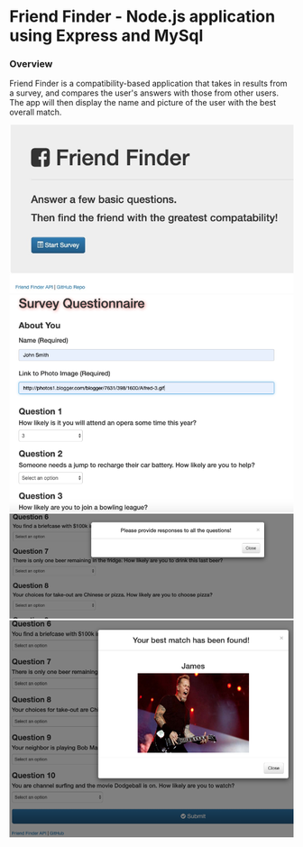 # Friend Finder - Node.js application using Express and MySql

### Overview

Friend Finder is a compatibility-based application that takes in results from a survey, and compares the user's answers with those from other users. The app will then display the name and picture of the user with the best overall match.

<img src="https://github.com/gtresquire/FriendFinder/blob/master/app/public/assets/images/finder1.png" alt="Image one" style="max-width:100%;">

<img src="https://github.com/gtresquire/FriendFinder/blob/master/app/public/assets/images/finder2.png" alt="Image one" style="max-width:100%;">

<img src="https://github.com/gtresquire/FriendFinder/blob/master/app/public/assets/images/finder3a.png" alt="Image one" style="max-width:100%;">

<img src="https://github.com/gtresquire/FriendFinder/blob/master/app/public/assets/images/finder3.png" alt="Image one" style="max-width:100%;">


